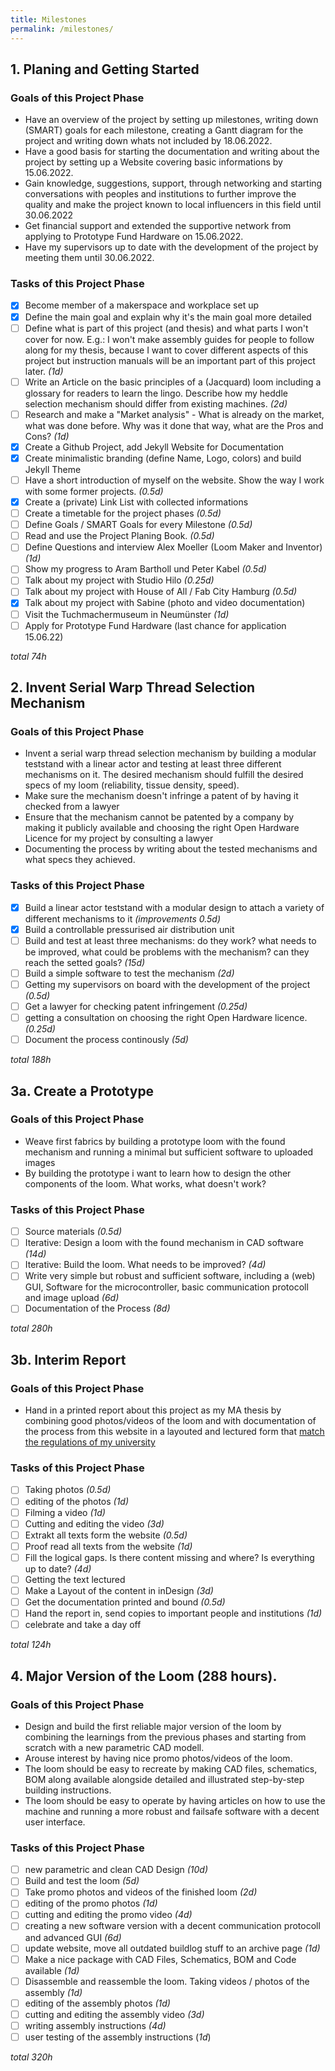 ```yaml
---
title: Milestones
permalink: /milestones/
---
```


## 1. Planing and Getting Started

### Goals of this Project Phase

* Have an overview of the project by setting up milestones, writing down (SMART) goals for each milestone, creating a Gantt diagram for the project and writing down whats not included by 18.06.2022.
* Have a good basis for starting the documentation and writing about the project by setting up a Website covering basic informations by 15.06.2022.
* Gain knowledge, suggestions, support, through networking and starting conversations with peoples and institutions to further improve the quality and make the project known to local influencers in this field until 30.06.2022
* Get financial support and extended the supportive network from applying to Prototype Fund Hardware on 15.06.2022.
* Have my supervisors up to date with the development of the project by meeting them until 30.06.2022.

### Tasks of this Project Phase

- [X] Become member of a makerspace and workplace set up
- [X] Define the main goal and explain why it's the main goal more detailed 
- [ ] Define what is part of this project (and thesis) and what parts I won't cover for now.
E.g.: I won't make assembly guides for people to follow along for my thesis, because I want to cover different aspects of this project but instruction manuals will be an important part of this project later. *(1d)*
- [ ] Write an Article on the basic principles of a (Jacquard) loom including a glossary for readers to learn the lingo. Describe how my heddle selection mechanism should differ from existing machines. *(2d)*
- [ ] Research and make a "Market analysis" - What is already on the market, what was done before. Why was it done that way, what are the Pros and Cons? *(1d)*
- [x] Create a Github Project, add Jekyll Website for Documentation
- [x] Create minimalistic branding (define Name, Logo, colors) and build Jekyll Theme
- [ ] Have a short introduction of myself on the website. Show the way I work with some former projects. *(0.5d)*
- [X] Create a (private) Link List with collected informations
- [ ] Create a timetable for the project phases *(0.5d)*
- [ ] Define Goals / SMART Goals for every Milestone *(0.5d)*
- [ ] Read and use the Project Planing Book. *(0.5d)*
- [ ] Define Questions and interview Alex Moeller (Loom Maker and Inventor) *(1d)*
- [ ] Show my progress to Aram Bartholl und Peter Kabel *(0.5d)*
- [ ] Talk about my project with Studio Hilo *(0.25d)*
- [ ] Talk about my project with House of All / Fab City Hamburg *(0.5d)*
- [X] Talk about my project with Sabine (photo and video documentation)
- [ ] Visit the Tuchmachermuseum in Neumünster *(1d)*
- [ ] Apply for Prototype Fund Hardware (last chance for application 15.06.22)

*total 74h*

## 2. Invent Serial Warp Thread Selection Mechanism

### Goals of this Project Phase

* Invent a serial warp thread selection mechanism by building a modular teststand with a linear actor and testing at least three different mechanisms on it. The desired mechanism should fulfill the desired specs of my loom (reliability, tissue density, speed).
* Make sure the mechanism doesn't infringe a patent of by having it checked from a lawyer
* Ensure that the mechanism cannot be patented by a company by making it publicly available and choosing the right Open Hardware Licence for my project by consulting a lawyer
* Documenting the process by writing about the tested mechanisms and what specs they achieved.

### Tasks of this Project Phase

- [X] Build a linear actor teststand with a modular design to attach a variety of different mechanisms to it *(improvements 0.5d)*
- [X] Build a controllable pressurised air distribution unit
- [ ] Build and test at least three mechanisms: do they work? what needs to be improved, what could be problems with the mechanism? can they reach the setted goals? *(15d)*
- [ ] Build a simple software to test the mechanism *(2d)*
- [ ] Getting my supervisors on board with the development of the project *(0.5d)*
- [ ] Get a lawyer for checking patent infringement *(0.25d)*
- [ ] getting a consultation on choosing the right Open Hardware licence. *(0.25d)*
- [ ] Document the process continously *(5d)*

*total 188h*

## 3a. Create a Prototype

### Goals of this Project Phase

* Weave first fabrics by building a prototype loom with the found mechanism and running a minimal but sufficient software to uploaded images
* By building the prototype i want to learn how to design the other components of the loom. What works, what doesn't work?

### Tasks of this Project Phase
- [ ] Source materials *(0.5d)*
- [ ] Iterative: Design a loom with the found mechanism in CAD software *(14d)*
- [ ] Iterative: Build the loom. What needs to be improved? *(4d)*
- [ ] Write very simple but robust and sufficient software, including a (web) GUI, Software for the microcontroller, basic communication protocoll and image upload *(6d)*
- [ ] Documentation of the Process *(8d)*

*total 280h*

## 3b. Interim Report

### Goals of this Project Phase

* Hand in a printed report about this project as my MA thesis by combining good photos/videos of the loom and with documentation of the process from this website in a layouted and lectured form that [match the regulations of my university](https://www.haw-hamburg.de/fileadmin/DMI-D/PDF/Abschlussarbeiten/Thesis_Richtlinien_BA_MA_210706.pdf)

### Tasks of this Project Phase

- [ ] Taking photos *(0.5d)*
- [ ] editing of the photos *(1d)*
- [ ] Filming a video *(1d)*
- [ ] Cutting and editing the video *(3d)*
- [ ] Extrakt all texts form the website *(0.5d)*
- [ ] Proof read all texts from the website *(1d)* 
- [ ] Fill the logical gaps. Is there content missing and where? Is everything up to date? *(4d)*
- [ ] Getting the text lectured
- [ ] Make a Layout of the content in inDesign *(3d)*
- [ ] Get the documentation printed and bound *(0.5d)*
- [ ] Hand the report in, send copies to important people and institutions *(1d)*
- [ ] celebrate and take a day off

*total 124h*

## 4. Major Version of the Loom (288 hours).

### Goals of this Project Phase

* Design and build the first reliable major version of the loom by combining the learnings from the previous phases and starting from scratch with a new parametric CAD modell.
* Arouse interest by having nice promo photos/videos of the loom.
* The loom should be easy to recreate by making CAD files, schematics, BOM along available alongside detailed and illustrated step-by-step building instructions.
* The loom should be easy to operate by having articles on how to use the machine and running a more robust and failsafe software with a decent user interface.

### Tasks of this Project Phase
- [ ] new parametric and clean CAD Design *(10d)*
- [ ] Build and test the loom *(5d)*
- [ ] Take promo photos and videos of the finished loom *(2d)*
- [ ] editing of the promo photos *(1d)*
- [ ] cutting and editing the promo video *(4d)*
- [ ] creating a new software version with a decent communication protocoll and advanced GUI *(6d)*
- [ ] update website, move all outdated buildlog stuff to an archive page *(1d)*
- [ ] Make a nice package with CAD Files, Schematics, BOM and Code available *(1d)*
- [ ] Disassemble and reassemble the loom. Taking videos / photos of the assembly *(1d)*
- [ ] editing of the assembly photos *(1d)*
- [ ] cutting and editing the assembly video *(3d)*
- [ ] writing assembly instructions *(4d)*
- [ ] user testing of the assembly instructions (*1d*)

*total 320h*
